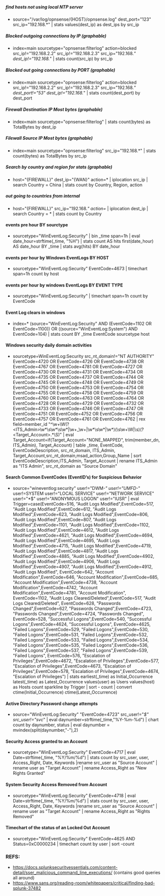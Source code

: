 ##### find hosts not using local NTP server
- source="/var/log/opnsense/{HOST}/opnsense.log" dest_port="123" src_ip="192.168.*" | stats values(dest_ip) as dest_ips by src_ip

##### Blocked outgoing connections by IP (graphable)
- index=main sourcetype="opnsense:filterlog" action=blocked src_ip!="192.168.2.2" src_ip!="192.168.2.3" src_ip="192.168.*" dest_ip!="192.168.*" | stats count(src_ip) by src_ip

##### Blocked out going connections by PORT (graphable)
- index=main sourcetype="opnsense:filterlog" action=blocked src_ip!="192.168.2.2" src_ip!="192.168.2.3" src_ip="192.168.*" dest_port!="53" dest_ip!="192.168.*"  | stats count(dest_port) by dest_port

##### Firewall Destination IP Most bytes (graphable)
- index=main sourcetype="opnsense:filterlog" | stats count(bytes) as TotalBytes by dest_ip

##### Filewall Source IP Most bytes (graphable)
- index=main sourcetype="opnsense:filterlog"  src_ip="192.168.*" | stats  count(bytes) as TotalBytes by src_ip

##### Search by country and region for stats (graphable)
- host="{FIREWALL}" dest_ip="{WAN}" action=* | iplocation src_ip | search Country = China | stats count by Country, Region, action

##### out going to countries from internal
- host="{FIREWALL}" src_ip="192.168.*" action=* | iplocation dest_ip | search Country = * | stats count by Country

#### events pre hour BY sourctype
- sourcetype="WinEventLog:Security" | bin _time span=1h | eval date_hour=strftime(_time, "%H") | stats count AS hits first(date_hour) AS date_hour BY _time | stats avg(hits) BY date_hour

#### events per hour by Windows EventLogs BY HOST
- sourcetype="WinEventLog:Security" EventCode=4673 | timechart span=1h count by host

#### events per hour by windows EventLogs BY EVENT TYPE
 - sourcetype="WinEventLog:Security" | timechart span=1h count by EventCode
 
#### Event Log clears in windows
- index=* (source="WinEventLog:Security" AND (EventCode=1102 OR EventCode=1100)) OR ((source="WinEventLog:System") AND EventCode=104) | stats count BY _time EventCode sourcetype host

#### Windows security daily domain activities
- sourcetype=WinEventLog:Security src_nt_domain!="NT AUTHORITY" EventCode=4720 OR EventCode=4726 OR EventCode=4738 OR EventCode=4767 OR EventCode=4781 OR EventCode=4727 OR EventCode=4730 OR EventCode=4731 OR EventCode=4734 OR EventCode=4735 OR EventCode=4737 OR EventCode=4744 OR EventCode=4745 OR EventCode=4748 OR EventCode=4749 OR EventCode=4750 OR EventCode=4753 OR EventCode=4754 OR EventCode=4755 OR EventCode=4758 OR EventCode=4759 OR EventCode=4760 OR EventCode=4763 OR EventCode=4764 OR EventCode=4728 OR EventCode=4729 OR EventCode=4732 OR EventCode=4733 OR EventCode=4746 OR EventCode=4747 OR EventCode=4751 OR EventCode=4752 OR EventCode=4756 OR EventCode=4757 OR EventCode=4761 OR EventCode=4762 | rex field=member_id "^\w+\W(?<ITS_Admin>\w*\s\w*\s\w*|\w+_\w+|\w*\s\w*|\w*)(\s\w+\W|\s)(?<Target_Account>.*\S)" | eval Target_Account=if(Target_Account="NONE_MAPPED", trim(member_dn, ITS_Admin), Target_Account) | table _time, EventCode, EventCodeDescription, src_nt_domain, ITS_Admin, Target_Account,src_nt_domain,msad_action,Group_Name | sort EventCodeDescription,ITS_Admin, Target_Account | rename ITS_Admin as "ITS Admin", src_nt_domain as "Source Domain"

#### Search Common EventCodes (EventID’s) for Suspicious Behavior
- source="wineventlog:security" user!="DWM-*" user!="UMFD-*" user!=SYSTEM user!="LOCAL SERVICE" user!="NETWORK SERVICE" user!="*$" user!="ANONYMOUS LOGON" user!="IUSR"
| eval Trigger=case(EventCode=516, "Audit Logs Modified",EventCode=517, "Audit Logs Modified",EventCode=612, "Audit Logs Modified",EventCode=623, "Audit Logs Modified",EventCode=806, "Audit Logs Modified",EventCode=807, "Audit Logs Modified",EventCode=1101, "Audit Logs Modified",EventCode=1102, "Audit Logs Modified",EventCode=4612, "Audit Logs Modified",EventCode=4621, "Audit Logs Modified",EventCode=4694, "Audit Logs Modified",EventCode=4695, "Audit Logs Modified",EventCode=4715, "Audit Logs Modified",EventCode=4719, "Audit Logs Modified",EventCode=4817, "Audit Logs Modified",EventCode=4885, "Audit Logs Modified",EventCode=4902, "Audit Logs Modified",EventCode=4906, "Audit Logs Modified",EventCode=4907, "Audit Logs Modified",EventCode=4912, "Audit Logs Modified", EventCode=642, "Account Modification",EventCode=646, "Account Modification",EventCode=685, "Account Modification",EventCode=4738, "Account Modification",EventCode=4742, "Account Modification",EventCode=4781, "Account Modification", EventCode=1102, "Audit Logs Cleared/Deleted",EventCode=517, "Audit Logs Cleared/Deleted", EventCode=628, "Passwords Changed",EventCode=627, "Passwords Changed",EventCode=4723, "Passwords Changed",EventCode=4724, "Passwords Changed", EventCode=528, "Successful Logons",EventCode=540, "Successful Logons",EventCode=4624, "Successful Logons", EventCode=4625, "Failed Logons",EventCode=529, "Failed Logons",EventCode=530, "Failed Logons",EventCode=531, "Failed Logons",EventCode=532, "Failed Logons",EventCode=533, "Failed Logons",EventCode=534, "Failed Logons",EventCode=535, "Failed Logons",EventCode=536, "Failed Logons",EventCode=537, "Failed Logons",EventCode=539, "Failed Logons", EventCode=576, "Escalation of Privileges",EventCode=4672, "Escalation of Privileges",EventCode=577, "Escalation of Privileges",EventCode=4673, "Escalation of Privileges",EventCode=578, "Escalation of Privileges",EventCode=4674, "Escalation of Privileges") | stats earliest(_time) as Initial_Occurrence latest(_time) as Latest_Occurrence values(user) as Users values(host) as Hosts count sparkline by Trigger | sort - count | convert ctime(Initial_Occurrence) ctime(Latest_Occurrence)

#### Active Directory Password change attempts
- source="WinEventLog:Security" "EventCode=4723" src_user!="*$" src_user!="_svc_*" | eval daynumber=strftime(_time,"%Y-%m-%d") | chart count by daynumber, status | eval daynumber = mvindex(split(daynumber,"-"),2)

#### Security Access granted to an Account
- sourcetype="WinEventLog:Security" EventCode=4717 | eval Date=strftime(_time, "%Y/%m/%d") | stats count by src_user, user, Access_Right, Date, Keywords |rename src_user as "Source Account" | rename user as "Target Account" | rename Access_Right as "New Rights Granted"

#### System Security Access Removed from Account
- sourcetype="WinEventLog:Security" EventCode=4718 | eval Date=strftime(_time, "%Y/%m/%d") | stats count by src_user, user, Access_Right, Date, Keywords |rename src_user as "Source Account" | rename user as "Target Account" | rename Access_Right as "Rights Removed"

#### Timechart of the status of an Locked Out Account
- 	sourcetype="WinEventLog:Security" EventCode=4625 AND Status=0xC0000234 | timechart count by user | sort -count


### REFS:
- https://docs.splunksecurityessentials.com/content-detail/sser_malicious_command_line_executions/ (contains good queries all around)
- https://www.sans.org/reading-room/whitepapers/critical/finding-bad-splunk-37482

